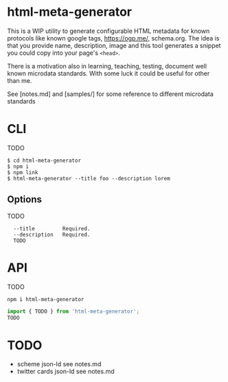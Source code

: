 # html-meta-generator

This is a WIP utility to generate configurable HTML metadata for known protocols like known google tags, https://ogp.me/, schema.org. The idea is that you provide name, description, image and this tool generates a snippet you could copy into your page's `<head>`. 

There is a motivation also in learning, teaching, testing, document well known microdata standards. With some luck it could be useful for other than me.

See [notes.md] and [samples/] for some reference to different microdata standards

# CLI

TODO

```
$ cd html-meta-generator
$ npm i
$ npm link
$ html-meta-generator --title foo --description lorem
```

## Options

TODO

```
  --title         Required.
  --description   Required.
  TODO
```

# API

TODO 

```
npm i html-meta-generator
```

```ts
import { TODO } from 'html-meta-generator';
TODO
```

# TODO

 * scheme json-ld see notes.md
 * twitter cards json-ld see notes.md
